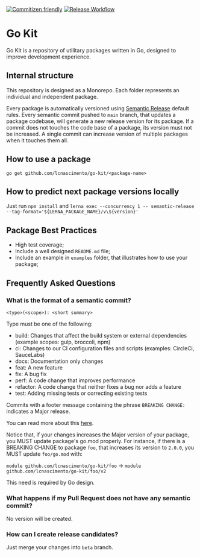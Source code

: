 [![Commitizen friendly](https://img.shields.io/badge/commitizen-friendly-brightgreen.svg)](http://commitizen.github.io/cz-cli/)
[![Release Workflow](https://github.com/lcnascimento/go-kit/actions/workflows/release.yaml/badge.svg?branch=main)](https://github.com/lcnascimento/go-kit/actions/workflows/release.yaml)

# Go Kit

Go Kit is a repository of utilitary packages written in Go, designed to improve development experience.


## Internal structure

This repository is designed as a Monorepo. Each folder represents an individual and independent package.

Every package is automatically versioned using [Semantic Release](https://github.com/semantic-release/semantic-release) default rules. Every semantic commit pushed to `main` branch, that updates a package codebase, will generate a new release version for its package. If a commit does not touches the code base of a package, its version must not be increased. A single commit can increase version of multiple packages when it touches them all.

## How to use a package

`go get github.com/lcnascimento/go-kit/<package-name>`

## How to predict next package versions locally

Just run `npm install` and `lerna exec --concurrency 1 -- semantic-release --tag-format='${LERNA_PACKAGE_NAME}/v\${version}'`

## Package Best Practices

- High test coverage;
- Include a well designed `README.md` file;
- Include an example in `examples` folder, that illustrates how to use your package;

## Frequently Asked Questions

### What is the format of a semantic commit?

`<type>(<scope>): <short summary>`

Type must be one of the following:

- build: Changes that affect the build system or external dependencies (example scopes: gulp, broccoli, npm)
- ci: Changes to our CI configuration files and scripts (examples: CircleCi, SauceLabs)
- docs: Documentation only changes
- feat: A new feature
- fix: A bug fix
- perf: A code change that improves performance
- refactor: A code change that neither fixes a bug nor adds a feature
- test: Adding missing tests or correcting existing tests

Commits with a footer message containing the phrase `BREAKING CHANGE: ` indicates a Major release.

You can read more about this [here](https://github.com/angular/angular/blob/master/CONTRIBUTING.md#-commit-message-format).

Notice that, if your changes increases the Major version of your package, you MUST update package's go.mod properly. For instance, if there is a BREAKING CHANGE to package `foo`, that increases its version to `2.0.0`, you MUST update `foo/go.mod` with:

`module github.com/lcnascimento/go-kit/foo` -> `module github.com/lcnascimento/go-kit/foo/v2`

This need is required by Go design.

### What happens if my Pull Request does not have any semantic commit?

No version will be created.

### How can I create release candidates?

Just merge your changes into `beta` branch.
